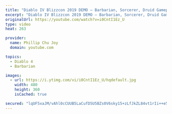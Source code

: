 ```yaml
---
title: "Diablo IV Blizzcon 2019 DEMO – Barbarian, Sorcerer, Druid Gameplay Streaming (No Commentary)"
excerpt: "Diablo IV Blizzcon 2019 DEMO – Barbarian, Sorcerer, Druid Gameplay Streaming (No Commentary) Recuerden suscribirse: ..."
originalUrl: https://youtube.com/watch?v=i0CntI1Ez_U
type: video
heat: 263

provider:
  name: Phillip Chu Joy
  domain: youtube.com

topics:
  - Diablo 4
  - Barbarian

images:
  - url: https://i.ytimg.com/vi/i0CntI1Ez_U/hqdefault.jpg
    width: 480
    height: 360
    isCached: true

secured: "lqUF5xaJM/vAhl0cCUUB5LaCufD5U5BZs0V6sky15+zLfJkZL84vt1rIi++e5dCeSNYNgSDrLDrLa9LZSKxNGN027d5C0n5twQm7VdpU9KDD//HNeGzAiRiURrjh842MsLb521VIjJaV/r9Hpt3v0N+89gcP6i2hT7/VFH3y3HqAgzmvMPM9OoGLoigfwC7+rUeX0A46bf0DB54prMhKCAB5mkA9aFGia0zBHKaI98kt5ohoyZ2Nf8ARS3niR6+y1Slu6ISQjxHwlCG7xkyssSiowBo8GBS9XWosFs/RO+pI+2actp7+ftpWe2gDVtH5seeKA3hIpzLJQ/NQFHamtcVytUd4r55gfETjCmlu1hLQlTfC3dW/xx8dKkxSuhgamyUbX61C7vKwkZjAaSrTkg==;ly/loJZMunBFv+vhjEc/0Q=="
---
```


